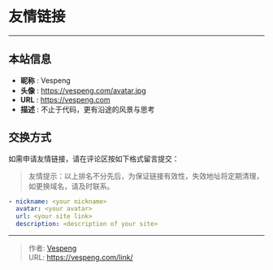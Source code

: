 # 友情链接


---

## 本站信息

- **昵称** : Vespeng
- **头像** : https://vespeng.com/avatar.jpg
- **URL** : https://vespeng.com
- **描述** : 不止于代码，更有沿途的风景与思考

## 交换方式

如需申请友情链接，请在评论区按如下格式留言提交：

> 友情提示：以上排名不分先后，为保证链接有效性，失效地址将定期清理，如更换域名，请及时联系。

```yaml
- nickname: <your nickname>
  avatar: <your avatar>
  url: <your site link>
  description: <description of your site>
```


---

> 作者: [Vespeng](https://github.com/vespeng/)  
> URL: https://vespeng.com/link/  

